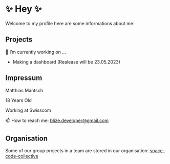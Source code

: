 # ✨ Hey ✨ 


 Welcome to my profile here are some informations about me:

## Projects  
  
🔭 I’m currently working on ...

 - Making a dashboard (Realease will be 23.05.2023)
  
## Impressum

Matthias Mantsch

18 Years Old

Working at Swisscom

📫 How to reach me: blize.developer@gmail.com

## Organisation

Some of our group projects in a team are stored in our organisation:
[space-code-collective](https://github.com/space-code-collective)
